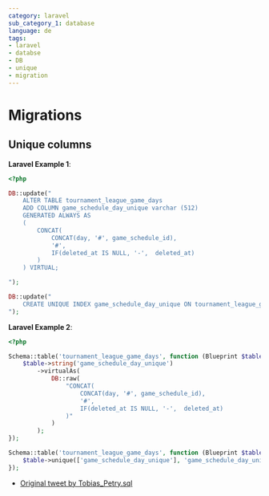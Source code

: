 ```yaml
---
category: laravel
sub_category_1: database
language: de
tags:
- laravel
- databse
- DB
- unique
- migration
---
```


# Migrations

## Unique columns

__Laravel Example 1__:

```php
<?php

DB::update("
    ALTER TABLE tournament_league_game_days
    ADD COLUMN game_schedule_day_unique varchar (512)
    GENERATED ALWAYS AS
    (
        CONCAT(
            CONCAT(day, '#', game_schedule_id),
            '#',
            IF(deleted_at IS NULL, '-',  deleted_at)
        )
    ) VIRTUAL;

");

DB::update("
    CREATE UNIQUE INDEX game_schedule_day_unique ON tournament_league_game_days (game_schedule_day_unique);
");

```

__Laravel Example 2__:

```php
<?php

Schema::table('tournament_league_game_days', function (Blueprint $table) {
    $table->string('game_schedule_day_unique')
        ->virtualAs(
            DB::raw(
                "CONCAT(
                    CONCAT(day, '#', game_schedule_id),
                    '#',
                    IF(deleted_at IS NULL, '-',  deleted_at)
                )"
            )
        );
});

Schema::table('tournament_league_game_days', function (Blueprint $table) {
    $table->unique(['game_schedule_day_unique'], 'game_schedule_day_unique_index');
});

```

- [Original tweet by Tobias_Petry.sql](https://twitter.com/tobias_petry/status/1454085321180819457?s=12)
